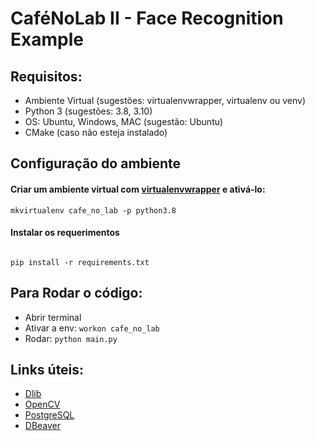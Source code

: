 # CaféNoLab II - Face Recognition Example

## Requisitos:
  * Ambiente Virtual (sugestões: virtualenvwrapper, virtualenv ou venv)
  * Python 3 (sugestões: 3.8, 3.10)
  * OS: Ubuntu, Windows, MAC (sugestão: Ubuntu)
  * CMake (caso não esteja instalado)

## Configuração do ambiente

#### Criar um ambiente virtual com [virtualenvwrapper](https://virtualenvwrapper.readthedocs.io/en/latest/install.html) e ativá-lo:

```
mkvirtualenv cafe_no_lab -p python3.8

```

#### Instalar os requerimentos

``` 

pip install -r requirements.txt 

```
## Para Rodar o código:
  * Abrir terminal
  * Ativar a env: `workon cafe_no_lab`
  * Rodar: `python main.py`

## Links úteis:
  * [Dlib](http://dlib.net/)
  * [OpenCV](https://opencv.org/)
  * [PostgreSQL](https://www.digitalocean.com/community/tutorials/how-to-install-postgresql-on-ubuntu-22-04-quickstart)
  * [DBeaver](https://dbeaver.io/download/)
